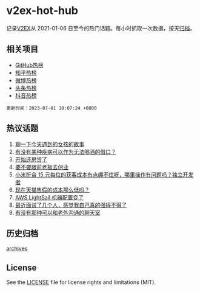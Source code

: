 # v2ex-hot-hub

 记录[V2EX](https://www.v2ex.com/)从 2021-01-06 日至今的热门话题。每小时抓取一次数据，按天[归档](archives)。
 
 ## 相关项目

- [GitHub热榜](https://github.com/lonnyzhang423/github-hot-hub)
- [知乎热榜](https://github.com/lonnyzhang423/zhihu-hot-hub)
- [微博热榜](https://github.com/lonnyzhang423/weibo-hot-hub)
- [头条热榜](https://github.com/lonnyzhang423/toutiao-hot-hub)
- [抖音热榜](https://github.com/lonnyzhang423/douyin-hot-hub)


 `更新时间：2023-07-01 18:07:24 +0800`

## 热议话题

1. [聊一下今天遇到的女孩的故事](https://www.v2ex.com/t/953097)
1. [有没有某种疾病可以作为无法喝酒的借口？](https://www.v2ex.com/t/953127)
1. [开始还房贷了](https://www.v2ex.com/t/953219)
1. [要不要跟前老板去创业](https://www.v2ex.com/t/953112)
1. [小米折合 15 元每位的获客成本有点绷不住呀，哪里操作有问题吗？独立开发者](https://www.v2ex.com/t/953182)
1. [现在天猫售假的成本那么低吗？](https://www.v2ex.com/t/953160)
1. [AWS LightSail 机器配置变了](https://www.v2ex.com/t/953168)
1. [最近面试了几个人，感觉我自己真的强得不得了](https://www.v2ex.com/t/953106)
1. [有没有那种可以和老外沟通的聊天室](https://www.v2ex.com/t/953208)

## 历史归档

[archives](archives)

## License

See the [LICENSE](LICENSE) file for license rights and limitations (MIT).
